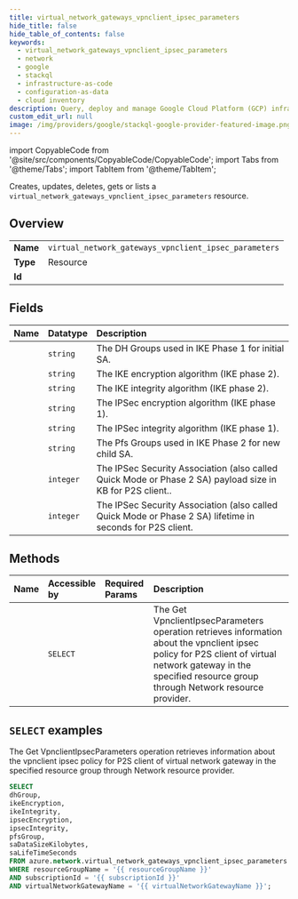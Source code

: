 ```yaml
---
title: virtual_network_gateways_vpnclient_ipsec_parameters
hide_title: false
hide_table_of_contents: false
keywords:
  - virtual_network_gateways_vpnclient_ipsec_parameters
  - network
  - google
  - stackql
  - infrastructure-as-code
  - configuration-as-data
  - cloud inventory
description: Query, deploy and manage Google Cloud Platform (GCP) infrastructure and resources using SQL
custom_edit_url: null
image: /img/providers/google/stackql-google-provider-featured-image.png
---
```


import CopyableCode from '@site/src/components/CopyableCode/CopyableCode';
import Tabs from '@theme/Tabs';
import TabItem from '@theme/TabItem';

Creates, updates, deletes, gets or lists a <code>virtual_network_gateways_vpnclient_ipsec_parameters</code> resource.

## Overview
<table><tbody>
<tr><td><b>Name</b></td><td><code>virtual_network_gateways_vpnclient_ipsec_parameters</code></td></tr>
<tr><td><b>Type</b></td><td>Resource</td></tr>
<tr><td><b>Id</b></td><td><CopyableCode code="azure.network.virtual_network_gateways_vpnclient_ipsec_parameters" /></td></tr>
</tbody></table>

## Fields
| Name | Datatype | Description |
|:-----|:---------|:------------|
| <CopyableCode code="dhGroup" /> | `string` | The DH Groups used in IKE Phase 1 for initial SA. |
| <CopyableCode code="ikeEncryption" /> | `string` | The IKE encryption algorithm (IKE phase 2). |
| <CopyableCode code="ikeIntegrity" /> | `string` | The IKE integrity algorithm (IKE phase 2). |
| <CopyableCode code="ipsecEncryption" /> | `string` | The IPSec encryption algorithm (IKE phase 1). |
| <CopyableCode code="ipsecIntegrity" /> | `string` | The IPSec integrity algorithm (IKE phase 1). |
| <CopyableCode code="pfsGroup" /> | `string` | The Pfs Groups used in IKE Phase 2 for new child SA. |
| <CopyableCode code="saDataSizeKilobytes" /> | `integer` | The IPSec Security Association (also called Quick Mode or Phase 2 SA) payload size in KB for P2S client.. |
| <CopyableCode code="saLifeTimeSeconds" /> | `integer` | The IPSec Security Association (also called Quick Mode or Phase 2 SA) lifetime in seconds for P2S client. |

## Methods
| Name | Accessible by | Required Params | Description |
|:-----|:--------------|:----------------|:------------|
| <CopyableCode code="get" /> | `SELECT` | <CopyableCode code="resourceGroupName, subscriptionId, virtualNetworkGatewayName" /> | The Get VpnclientIpsecParameters operation retrieves information about the vpnclient ipsec policy for P2S client of virtual network gateway in the specified resource group through Network resource provider. |

## `SELECT` examples

The Get VpnclientIpsecParameters operation retrieves information about the vpnclient ipsec policy for P2S client of virtual network gateway in the specified resource group through Network resource provider.


```sql
SELECT
dhGroup,
ikeEncryption,
ikeIntegrity,
ipsecEncryption,
ipsecIntegrity,
pfsGroup,
saDataSizeKilobytes,
saLifeTimeSeconds
FROM azure.network.virtual_network_gateways_vpnclient_ipsec_parameters
WHERE resourceGroupName = '{{ resourceGroupName }}'
AND subscriptionId = '{{ subscriptionId }}'
AND virtualNetworkGatewayName = '{{ virtualNetworkGatewayName }}';
```